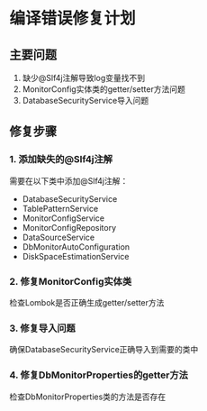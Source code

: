 # 编译错误修复计划

## 主要问题
1. 缺少@Slf4j注解导致log变量找不到
2. MonitorConfig实体类的getter/setter方法问题
3. DatabaseSecurityService导入问题

## 修复步骤

### 1. 添加缺失的@Slf4j注解
需要在以下类中添加@Slf4j注解：
- DatabaseSecurityService
- TablePatternService  
- MonitorConfigService
- MonitorConfigRepository
- DataSourceService
- DbMonitorAutoConfiguration
- DiskSpaceEstimationService

### 2. 修复MonitorConfig实体类
检查Lombok是否正确生成getter/setter方法

### 3. 修复导入问题
确保DatabaseSecurityService正确导入到需要的类中

### 4. 修复DbMonitorProperties的getter方法
检查DbMonitorProperties类的方法是否存在
